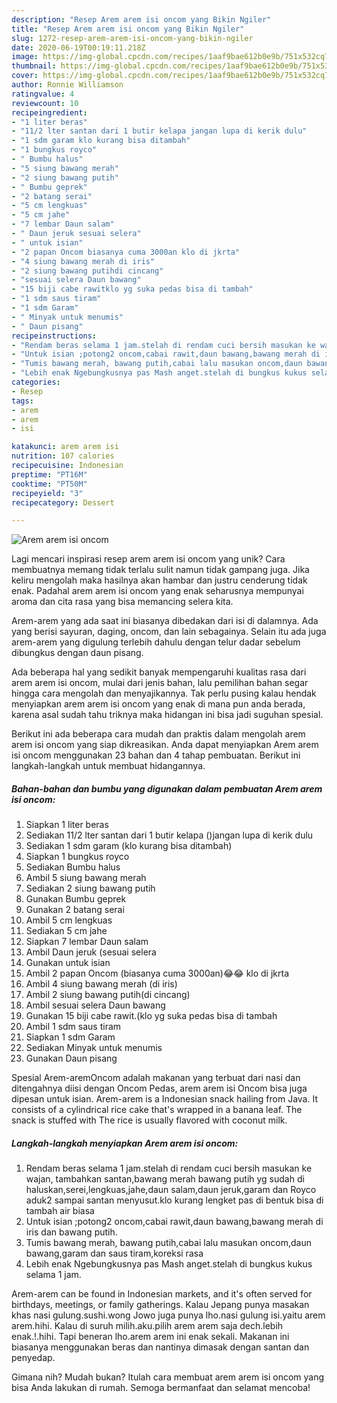 ```yaml
---
description: "Resep Arem arem isi oncom yang Bikin Ngiler"
title: "Resep Arem arem isi oncom yang Bikin Ngiler"
slug: 1272-resep-arem-arem-isi-oncom-yang-bikin-ngiler
date: 2020-06-19T00:19:11.218Z
image: https://img-global.cpcdn.com/recipes/1aaf9bae612b0e9b/751x532cq70/arem-arem-isi-oncom-foto-resep-utama.jpg
thumbnail: https://img-global.cpcdn.com/recipes/1aaf9bae612b0e9b/751x532cq70/arem-arem-isi-oncom-foto-resep-utama.jpg
cover: https://img-global.cpcdn.com/recipes/1aaf9bae612b0e9b/751x532cq70/arem-arem-isi-oncom-foto-resep-utama.jpg
author: Ronnie Williamson
ratingvalue: 4
reviewcount: 10
recipeingredient:
- "1 liter beras"
- "11/2 lter santan dari 1 butir kelapa jangan lupa di kerik dulu"
- "1 sdm garam klo kurang bisa ditambah"
- "1 bungkus royco"
- " Bumbu halus"
- "5 siung bawang merah"
- "2 siung bawang putih"
- " Bumbu geprek"
- "2 batang serai"
- "5 cm lengkuas"
- "5 cm jahe"
- "7 lembar Daun salam"
- " Daun jeruk sesuai selera"
- " untuk isian"
- "2 papan Oncom biasanya cuma 3000an klo di jkrta"
- "4 siung bawang merah di iris"
- "2 siung bawang putihdi cincang"
- "sesuai selera Daun bawang"
- "15 biji cabe rawitklo yg suka pedas bisa di tambah"
- "1 sdm saus tiram"
- "1 sdm Garam"
- " Minyak untuk menumis"
- " Daun pisang"
recipeinstructions:
- "Rendam beras selama 1 jam.stelah di rendam cuci bersih masukan ke wajan, tambahkan santan,bawang merah bawang putih yg sudah di haluskan,serei,lengkuas,jahe,daun salam,daun jeruk,garam dan Royco aduk2 sampai santan menyusut.klo kurang lengket pas di bentuk bisa di tambah air biasa"
- "Untuk isian ;potong2 oncom,cabai rawit,daun bawang,bawang merah di iris dan bawang putih."
- "Tumis bawang merah, bawang putih,cabai lalu masukan oncom,daun bawang,garam dan saus tiram,koreksi rasa"
- "Lebih enak Ngebungkusnya pas Mash anget.stelah di bungkus kukus selama 1 jam."
categories:
- Resep
tags:
- arem
- arem
- isi

katakunci: arem arem isi 
nutrition: 107 calories
recipecuisine: Indonesian
preptime: "PT16M"
cooktime: "PT50M"
recipeyield: "3"
recipecategory: Dessert

---
```



![Arem arem isi oncom](https://img-global.cpcdn.com/recipes/1aaf9bae612b0e9b/751x532cq70/arem-arem-isi-oncom-foto-resep-utama.jpg)

Lagi mencari inspirasi resep arem arem isi oncom yang unik? Cara membuatnya memang tidak terlalu sulit namun tidak gampang juga. Jika keliru mengolah maka hasilnya akan hambar dan justru cenderung tidak enak. Padahal arem arem isi oncom yang enak seharusnya mempunyai aroma dan cita rasa yang bisa memancing selera kita.

Arem-arem yang ada saat ini biasanya dibedakan dari isi di dalamnya. Ada yang berisi sayuran, daging, oncom, dan lain sebagainya. Selain itu ada juga arem-arem yang digulung terlebih dahulu dengan telur dadar sebelum dibungkus dengan daun pisang.

Ada beberapa hal yang sedikit banyak mempengaruhi kualitas rasa dari arem arem isi oncom, mulai dari jenis bahan, lalu pemilihan bahan segar hingga cara mengolah dan menyajikannya. Tak perlu pusing kalau hendak menyiapkan arem arem isi oncom yang enak di mana pun anda berada, karena asal sudah tahu triknya maka hidangan ini bisa jadi suguhan spesial.


Berikut ini ada beberapa cara mudah dan praktis dalam mengolah arem arem isi oncom yang siap dikreasikan. Anda dapat menyiapkan Arem arem isi oncom menggunakan 23 bahan dan 4 tahap pembuatan. Berikut ini langkah-langkah untuk membuat hidangannya.

<!--inarticleads1-->

##### Bahan-bahan dan bumbu yang digunakan dalam pembuatan Arem arem isi oncom:

1. Siapkan 1 liter beras
1. Sediakan 11/2 lter santan dari 1 butir kelapa ()jangan lupa di kerik dulu
1. Sediakan 1 sdm garam (klo kurang bisa ditambah)
1. Siapkan 1 bungkus royco
1. Sediakan  Bumbu halus
1. Ambil 5 siung bawang merah
1. Sediakan 2 siung bawang putih
1. Gunakan  Bumbu geprek
1. Gunakan 2 batang serai
1. Ambil 5 cm lengkuas
1. Sediakan 5 cm jahe
1. Siapkan 7 lembar Daun salam
1. Ambil  Daun jeruk (sesuai selera
1. Gunakan  untuk isian
1. Ambil 2 papan Oncom (biasanya cuma 3000an)😂😂 klo di jkrta
1. Ambil 4 siung bawang merah (di iris)
1. Ambil 2 siung bawang putih(di cincang)
1. Ambil sesuai selera Daun bawang
1. Gunakan 15 biji cabe rawit.(klo yg suka pedas bisa di tambah
1. Ambil 1 sdm saus tiram
1. Siapkan 1 sdm Garam
1. Sediakan  Minyak untuk menumis
1. Gunakan  Daun pisang


Spesial Arem-aremOncom adalah makanan yang terbuat dari nasi dan ditengahnya diisi dengan Oncom Pedas, arem arem isi Oncom bisa juga dipesan untuk isian. Arem-arem is a Indonesian snack hailing from Java. It consists of a cylindrical rice cake that&#39;s wrapped in a banana leaf. The snack is stuffed with The rice is usually flavored with coconut milk. 

<!--inarticleads2-->

##### Langkah-langkah menyiapkan Arem arem isi oncom:

1. Rendam beras selama 1 jam.stelah di rendam cuci bersih masukan ke wajan, tambahkan santan,bawang merah bawang putih yg sudah di haluskan,serei,lengkuas,jahe,daun salam,daun jeruk,garam dan Royco aduk2 sampai santan menyusut.klo kurang lengket pas di bentuk bisa di tambah air biasa
1. Untuk isian ;potong2 oncom,cabai rawit,daun bawang,bawang merah di iris dan bawang putih.
1. Tumis bawang merah, bawang putih,cabai lalu masukan oncom,daun bawang,garam dan saus tiram,koreksi rasa
1. Lebih enak Ngebungkusnya pas Mash anget.stelah di bungkus kukus selama 1 jam.


Arem-arem can be found in Indonesian markets, and it&#39;s often served for birthdays, meetings, or family gatherings. Kalau Jepang punya masakan khas nasi gulung.sushi.wong Jowo juga punya lho.nasi gulung isi.yaitu arem arem.hihi. Kalau di suruh milih.aku.pilih arem arem saja dech.lebih enak.!.hihi. Tapi beneran lho.arem arem ini enak sekali. Makanan ini biasanya menggunakan beras dan nantinya dimasak dengan santan dan penyedap. 

Gimana nih? Mudah bukan? Itulah cara membuat arem arem isi oncom yang bisa Anda lakukan di rumah. Semoga bermanfaat dan selamat mencoba!
